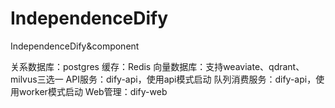 # IndependenceDify
IndependenceDify&amp;component

关系数据库：postgres
缓存：Redis
向量数据库：支持weaviate、qdrant、milvus三选一
API服务：dify-api，使用api模式启动
队列消费服务：dify-api，使用worker模式启动
Web管理：dify-web
